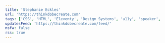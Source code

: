 ```yaml
---
title: 'Stephanie Eckles'
url: 'https://thinkdobecreate.com'
tags: ['CSS', 'HTML', 'Eleventy', 'Design Systems', 'a11y', 'speaker', 'writer']
updatesFeed: 'https://thinkdobecreate.com/feed/'
nsfw: false
rss: true
---
```

